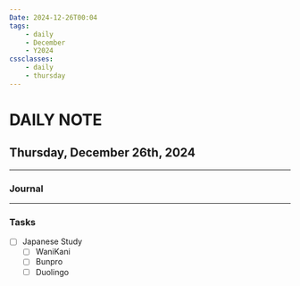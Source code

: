 ```yaml
---
Date: 2024-12-26T00:04
tags:
    - daily
    - December
    - Y2024
cssclasses:
    - daily
    - thursday
---
```

# DAILY NOTE
## Thursday, December 26th, 2024
***
### Journal

***
### Tasks
- [ ] Japanese Study
    - [ ] WaniKani
    - [ ] Bunpro
    - [ ] Duolingo